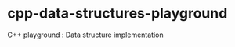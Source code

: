 cpp-data-structures-playground
==============================

C++ playground : Data structure implementation
